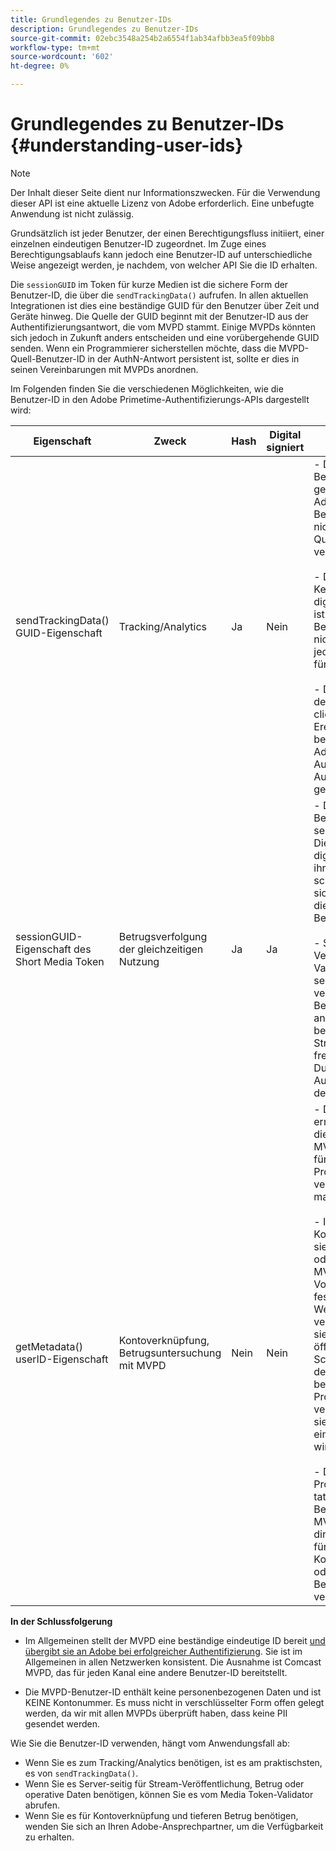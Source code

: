```yaml
---
title: Grundlegendes zu Benutzer-IDs
description: Grundlegendes zu Benutzer-IDs
source-git-commit: 02ebc3548a254b2a6554f1ab34afbb3ea5f09bb8
workflow-type: tm+mt
source-wordcount: '602'
ht-degree: 0%

---
```


# Grundlegendes zu Benutzer-IDs {#understanding-user-ids}

>[!NOTE]
>
>Der Inhalt dieser Seite dient nur Informationszwecken. Für die Verwendung dieser API ist eine aktuelle Lizenz von Adobe erforderlich. Eine unbefugte Anwendung ist nicht zulässig.

Grundsätzlich ist jeder Benutzer, der einen Berechtigungsfluss initiiert, einer einzelnen eindeutigen Benutzer-ID zugeordnet. Im Zuge eines Berechtigungsablaufs kann jedoch eine Benutzer-ID auf unterschiedliche Weise angezeigt werden, je nachdem, von welcher API Sie die ID erhalten.

Die `sessionGUID` im Token für kurze Medien ist die sichere Form der Benutzer-ID, die über die `sendTrackingData()` aufrufen. In allen aktuellen Integrationen ist dies eine beständige GUID für den Benutzer über Zeit und Geräte hinweg. Die Quelle der GUID beginnt mit der Benutzer-ID aus der Authentifizierungsantwort, die vom MVPD stammt. Einige MVPDs könnten sich jedoch in Zukunft anders entscheiden und eine vorübergehende GUID senden. Wenn ein Programmierer sicherstellen möchte, dass die MVPD-Quell-Benutzer-ID in der AuthN-Antwort persistent ist, sollte er dies in seinen Vereinbarungen mit MVPDs anordnen.

Im Folgenden finden Sie die verschiedenen Möglichkeiten, wie die Benutzer-ID in den Adobe Primetime-Authentifizierungs-APIs dargestellt wird:

| Eigenschaft | Zweck | Hash | Digital signiert | Beschreibung |
| --- | --- | --- | --- | --- |
| sendTrackingData() GUID-Eigenschaft | Tracking/Analytics | Ja | Nein | - Die MVPD-Benutzer-ID, gehasht durch Adobe. Die Benutzer-ID kann nicht zurück zur Quelle des MVPD verfolgt werden. </br> </br> - Diese Form der Kennung ist nicht digital signiert, daher ist sie für die Betrugsbekämpfung nicht sicher. Es ist jedoch ausreichend für Analysen.  </br> </br> - Dieses Formular der Benutzer-ID wird clientseitig für alle Ereignisse bereitgestellt, die die Adobe Primetime-Authentifizierung im AuthN/AuthZ-Fluss generiert. |
| sessionGUID-Eigenschaft des Short Media Token | Betrugsverfolgung der gleichzeitigen Nutzung | Ja | Ja | - Dies entspricht der Benutzer-ID über sendTrackingData(). Diese ist jedoch digital signiert, um ihre Integrität zu schützen, und eignet sich gut genug für die Verfolgung von Betrug. </br> </br> - Sie soll nach Verwendung unserer Validator-Bibliothek serverseitig verarbeitet und auf Betrugsmuster analysiert werden, bevor der Video-Stream an den Client freigegeben wird.  Die Durchführung dieser Aufgaben obliegt dem Programmierer. |
| getMetadata() userID-Eigenschaft | Kontoverknüpfung, Betrugsuntersuchung mit MVPD | Nein | Nein | - Diese Eigenschaft ermöglicht es Adobe, die eigentliche MVPD-Benutzer-ID für den Programmierer verfügbar zu machen. </br> </br> - In der Adobe-Konfiguration kann sie als verschlüsselt oder nicht (je nach MVPD-Voreinstellung) festgelegt werden. Wenn sie verschlüsselt ist, wird sie mit dem öffentlichen Schlüssel aus dem dem Adobe bereitgestellten Programmerzertifikat verschlüsselt, sodass sie dem Client nicht eindeutig angezeigt wird. </br> </br> - Dadurch erhält der Programmierer die tatsächliche Benutzer-ID aus dem MVPD, also kann sie direkt mit dem MVPD für die Kontoverknüpfung oder Betrugsuntersuchung verwendet werden. |


**In der Schlussfolgerung**

* Im Allgemeinen stellt der MVPD eine beständige eindeutige ID bereit <u>und übergibt sie an Adobe bei erfolgreicher Authentifizierung</u>. Sie ist im Allgemeinen in allen Netzwerken konsistent. Die Ausnahme ist Comcast MVPD, das für jeden Kanal eine andere Benutzer-ID bereitstellt.

* Die MVPD-Benutzer-ID enthält keine personenbezogenen Daten und ist KEINE Kontonummer. Es muss nicht in verschlüsselter Form offen gelegt werden, da wir mit allen MVPDs überprüft haben, dass keine PII gesendet werden.

Wie Sie die Benutzer-ID verwenden, hängt vom Anwendungsfall ab:

* Wenn Sie es zum Tracking/Analytics benötigen, ist es am praktischsten, es von `sendTrackingData()`.
* Wenn Sie es Server-seitig für Stream-Veröffentlichung, Betrug oder operative Daten benötigen, können Sie es vom Media Token-Validator abrufen.
* Wenn Sie es für Kontoverknüpfung und tieferen Betrug benötigen, wenden Sie sich an Ihren Adobe-Ansprechpartner, um die Verfügbarkeit zu erhalten.
